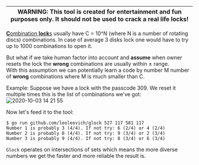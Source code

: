 | WARNING: This tool is created for entertainment and fun purposes only. It should not be used to crack a real life locks! |
| --- |

[**C**ombination **lock**s](https://en.wikipedia.org/wiki/Combination_lock) usually have C = 10^N (where N is a number of rotating discs) combinations.
In case of average 3 disks lock one would have to try up to 1000 combinations to open it.

But what if we take human factor into account and **assume** when owner resets the lock the **wrong** combinations are usually within ± range.  
With this assumption we can potentially learn a code by number M number of **wrong** combinations where M is much smaller than C.

Example:
Suppose we have a lock with the passcode 309.
We reset it multiple times this is the list of combinations we've got:
![2020-10-03 14 21 55](https://user-images.githubusercontent.com/4749052/94992735-de198080-0583-11eb-8855-58e9e09df0bc.jpg)

Now let's feed it to the tool:
```
$ go run github.com/leoleovich/glock 527 117 581 117
Number 1 is probably 3 (4/4). If not try: 6 (2/4) or 4 (2/4)
Number 2 is probably 0 (4/4). If not try: 9 (3/4) or 2 (3/4)
Number 3 is probably 9 (4/4). If not try: 8 (3/4) or 6 (3/4)
```

`Glock` operates on intersections of sets which means the more diverse numbers we get the faster and more reliable the result is.
